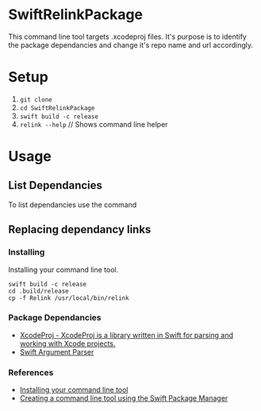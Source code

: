 # SwiftRelinkPackage

This command line tool targets .xcodeproj files. It's purpose is to identify the package dependancies and change it's repo name and url accordingly.

# Setup

1. `git clone`
2. `cd SwiftRelinkPackage`
3. `swift build -c release`
4. `relink --help` // Shows command line helper

# Usage


## List Dependancies 
To list dependancies use the command 

## Replacing dependancy links 



### Installing
Installing your command line tool. 

```
swift build -c release
cd .build/release
cp -f Relink /usr/local/bin/relink

```

### Package Dependancies
- [XcodeProj - XcodeProj is a library written in Swift for parsing and working with Xcode projects.](https://github.com/tuist/XcodeProj)
- [Swift Argument Parser](https://github.com/apple/swift-argument-parser.git)

### References

- [Installing your command line tool](https://www.swiftbysundell.com/articles/building-a-command-line-tool-using-the-swift-package-manager/#installing-your-command-line-tool)
- [Creating a command line tool using the Swift Package Manager](https://www.avanderlee.com/swift/command-line-tool-package-manager/)
